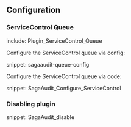 ## Configuration


### ServiceControl Queue

include: Plugin_ServiceControl_Queue

Configure the ServiceControl queue via config:

snippet: sagaaudit-queue-config

Configure the ServiceControl queue via code:

snippet: SagaAudit_Configure_ServiceControl


### Disabling plugin

snippet: SagaAudit_disable
